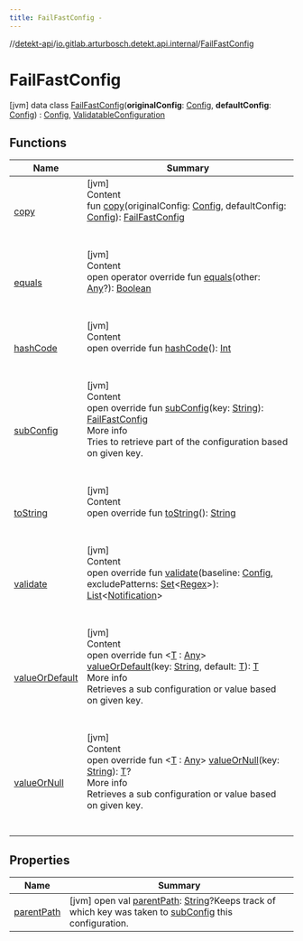 ```yaml
---
title: FailFastConfig -
---
```

//[detekt-api](../../index.md)/[io.gitlab.arturbosch.detekt.api.internal](../index.md)/[FailFastConfig](index.md)



# FailFastConfig  
 [jvm] data class [FailFastConfig](index.md)(**originalConfig**: [Config](../../io.gitlab.arturbosch.detekt.api/-config/index.md), **defaultConfig**: [Config](../../io.gitlab.arturbosch.detekt.api/-config/index.md)) : [Config](../../io.gitlab.arturbosch.detekt.api/-config/index.md), [ValidatableConfiguration](../-validatable-configuration/index.md)   


## Functions  
  
|  Name|  Summary| 
|---|---|
| <a name="io.gitlab.arturbosch.detekt.api.internal/FailFastConfig/copy/#io.gitlab.arturbosch.detekt.api.Config#io.gitlab.arturbosch.detekt.api.Config/PointingToDeclaration/"></a>[copy](copy.md)| <a name="io.gitlab.arturbosch.detekt.api.internal/FailFastConfig/copy/#io.gitlab.arturbosch.detekt.api.Config#io.gitlab.arturbosch.detekt.api.Config/PointingToDeclaration/"></a>[jvm]  <br>Content  <br>fun [copy](copy.md)(originalConfig: [Config](../../io.gitlab.arturbosch.detekt.api/-config/index.md), defaultConfig: [Config](../../io.gitlab.arturbosch.detekt.api/-config/index.md)): [FailFastConfig](index.md)  <br><br><br>
| <a name="kotlin/Any/equals/#kotlin.Any?/PointingToDeclaration/"></a>[equals](../-yaml-config/-companion/index.md#%5Bkotlin%2FAny%2Fequals%2F%23kotlin.Any%3F%2FPointingToDeclaration%2F%5D%2FFunctions%2F-931080397)| <a name="kotlin/Any/equals/#kotlin.Any?/PointingToDeclaration/"></a>[jvm]  <br>Content  <br>open operator override fun [equals](../-yaml-config/-companion/index.md#%5Bkotlin%2FAny%2Fequals%2F%23kotlin.Any%3F%2FPointingToDeclaration%2F%5D%2FFunctions%2F-931080397)(other: [Any](https://kotlinlang.org/api/latest/jvm/stdlib/kotlin/-any/index.html)?): [Boolean](https://kotlinlang.org/api/latest/jvm/stdlib/kotlin/-boolean/index.html)  <br><br><br>
| <a name="kotlin/Any/hashCode/#/PointingToDeclaration/"></a>[hashCode](../-yaml-config/-companion/index.md#%5Bkotlin%2FAny%2FhashCode%2F%23%2FPointingToDeclaration%2F%5D%2FFunctions%2F-931080397)| <a name="kotlin/Any/hashCode/#/PointingToDeclaration/"></a>[jvm]  <br>Content  <br>open override fun [hashCode](../-yaml-config/-companion/index.md#%5Bkotlin%2FAny%2FhashCode%2F%23%2FPointingToDeclaration%2F%5D%2FFunctions%2F-931080397)(): [Int](https://kotlinlang.org/api/latest/jvm/stdlib/kotlin/-int/index.html)  <br><br><br>
| <a name="io.gitlab.arturbosch.detekt.api.internal/FailFastConfig/subConfig/#kotlin.String/PointingToDeclaration/"></a>[subConfig](sub-config.md)| <a name="io.gitlab.arturbosch.detekt.api.internal/FailFastConfig/subConfig/#kotlin.String/PointingToDeclaration/"></a>[jvm]  <br>Content  <br>open override fun [subConfig](sub-config.md)(key: [String](https://kotlinlang.org/api/latest/jvm/stdlib/kotlin/-string/index.html)): [FailFastConfig](index.md)  <br>More info  <br>Tries to retrieve part of the configuration based on given key.  <br><br><br>
| <a name="kotlin/Any/toString/#/PointingToDeclaration/"></a>[toString](../-yaml-config/-companion/index.md#%5Bkotlin%2FAny%2FtoString%2F%23%2FPointingToDeclaration%2F%5D%2FFunctions%2F-931080397)| <a name="kotlin/Any/toString/#/PointingToDeclaration/"></a>[jvm]  <br>Content  <br>open override fun [toString](../-yaml-config/-companion/index.md#%5Bkotlin%2FAny%2FtoString%2F%23%2FPointingToDeclaration%2F%5D%2FFunctions%2F-931080397)(): [String](https://kotlinlang.org/api/latest/jvm/stdlib/kotlin/-string/index.html)  <br><br><br>
| <a name="io.gitlab.arturbosch.detekt.api.internal/FailFastConfig/validate/#io.gitlab.arturbosch.detekt.api.Config#kotlin.collections.Set[kotlin.text.Regex]/PointingToDeclaration/"></a>[validate](validate.md)| <a name="io.gitlab.arturbosch.detekt.api.internal/FailFastConfig/validate/#io.gitlab.arturbosch.detekt.api.Config#kotlin.collections.Set[kotlin.text.Regex]/PointingToDeclaration/"></a>[jvm]  <br>Content  <br>open override fun [validate](validate.md)(baseline: [Config](../../io.gitlab.arturbosch.detekt.api/-config/index.md), excludePatterns: [Set](https://kotlinlang.org/api/latest/jvm/stdlib/kotlin.collections/-set/index.html)<[Regex](https://kotlinlang.org/api/latest/jvm/stdlib/kotlin.text/-regex/index.html)>): [List](https://kotlinlang.org/api/latest/jvm/stdlib/kotlin.collections/-list/index.html)<[Notification](../../io.gitlab.arturbosch.detekt.api/-notification/index.md)>  <br><br><br>
| <a name="io.gitlab.arturbosch.detekt.api.internal/FailFastConfig/valueOrDefault/#kotlin.String#TypeParam(bounds=[kotlin.Any])/PointingToDeclaration/"></a>[valueOrDefault](value-or-default.md)| <a name="io.gitlab.arturbosch.detekt.api.internal/FailFastConfig/valueOrDefault/#kotlin.String#TypeParam(bounds=[kotlin.Any])/PointingToDeclaration/"></a>[jvm]  <br>Content  <br>open override fun <[T](value-or-default.md) : [Any](https://kotlinlang.org/api/latest/jvm/stdlib/kotlin/-any/index.html)> [valueOrDefault](value-or-default.md)(key: [String](https://kotlinlang.org/api/latest/jvm/stdlib/kotlin/-string/index.html), default: [T](value-or-default.md)): [T](value-or-default.md)  <br>More info  <br>Retrieves a sub configuration or value based on given key.  <br><br><br>
| <a name="io.gitlab.arturbosch.detekt.api.internal/FailFastConfig/valueOrNull/#kotlin.String/PointingToDeclaration/"></a>[valueOrNull](value-or-null.md)| <a name="io.gitlab.arturbosch.detekt.api.internal/FailFastConfig/valueOrNull/#kotlin.String/PointingToDeclaration/"></a>[jvm]  <br>Content  <br>open override fun <[T](value-or-null.md) : [Any](https://kotlinlang.org/api/latest/jvm/stdlib/kotlin/-any/index.html)> [valueOrNull](value-or-null.md)(key: [String](https://kotlinlang.org/api/latest/jvm/stdlib/kotlin/-string/index.html)): [T](value-or-null.md)?  <br>More info  <br>Retrieves a sub configuration or value based on given key.  <br><br><br>


## Properties  
  
|  Name|  Summary| 
|---|---|
| <a name="io.gitlab.arturbosch.detekt.api.internal/FailFastConfig/parentPath/#/PointingToDeclaration/"></a>[parentPath](parent-path.md)| <a name="io.gitlab.arturbosch.detekt.api.internal/FailFastConfig/parentPath/#/PointingToDeclaration/"></a> [jvm] open val [parentPath](parent-path.md): [String](https://kotlinlang.org/api/latest/jvm/stdlib/kotlin/-string/index.html)?Keeps track of which key was taken to [subConfig](../../io.gitlab.arturbosch.detekt.api/-config/sub-config.md) this configuration.   <br>

